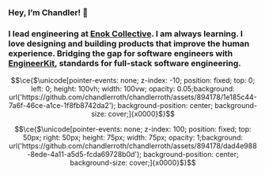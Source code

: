 ### Hey, I’m Chandler! 👋

### I lead engineering at [Enok Collective](https://enok.co). I am always learning. I love designing and building products that improve the human experience. Bridging the gap for software engineers with [EngineerKit](https://engineerkit.com), standards for full-stack software engineering.

```math
\ce{$\unicode[pointer-events: none; z-index: -10; position: fixed; top: 0; left: 0; height: 100vh; width: 100vw; opacity: 0.05;background: url('https://github.com/chandlerroth/chandlerroth/assets/894178/1e185c44-7a6f-46ce-a1ce-1f8fb8742da2'); background-position: center; background-size: cover;]{x0000}$}
```
```math
\ce{$\unicode[pointer-events: none; z-index: 100; position: fixed; top: 50px; right: 50px; height: 75px; width: 75px; opacity: 1;background: url('https://github.com/chandlerroth/chandlerroth/assets/894178/dad4e988-8ede-4a11-a5d5-fcda69728b0d'); background-position: center; background-size: cover;]{x0000}$}
```
